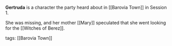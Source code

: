 **Gertruda** is a character the party heard about in [[Barovia Town]] in Session 1. 

She was missing, and her mother [[Mary]] speculated that she went looking for the [[Witches of Berez]].

tags: [[Barovia Town]]